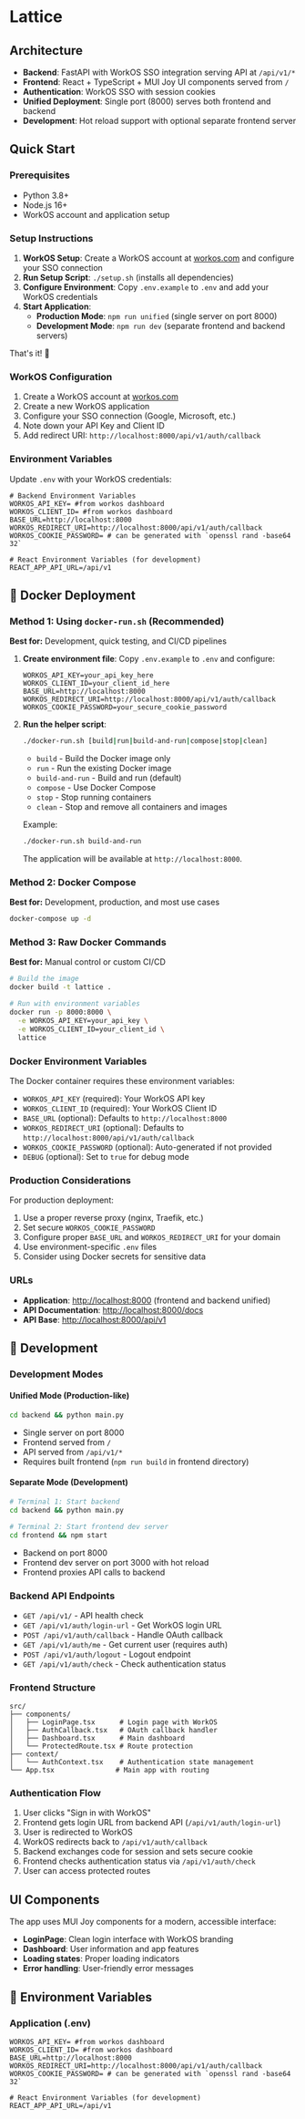 # Lattice

## Architecture

- **Backend**: FastAPI with WorkOS SSO integration serving API at `/api/v1/*`
- **Frontend**: React + TypeScript + MUI Joy UI components served from `/`
- **Authentication**: WorkOS SSO with session cookies
- **Unified Deployment**: Single port (8000) serves both frontend and backend
- **Development**: Hot reload support with optional separate frontend server

## Quick Start

### Prerequisites

- Python 3.8+
- Node.js 16+
- WorkOS account and application setup

### Setup Instructions

1. **WorkOS Setup**: Create a WorkOS account at [workos.com](https://workos.com) and configure your SSO connection
2. **Run Setup Script**: `./setup.sh` (installs all dependencies)
3. **Configure Environment**: Copy `.env.example` to `.env` and add your WorkOS credentials
4. **Start Application**: 
   - **Production Mode**: `npm run unified` (single server on port 8000)
   - **Development Mode**: `npm run dev` (separate frontend and backend servers)

That's it! 🎉

### WorkOS Configuration

1. Create a WorkOS account at [workos.com](https://workos.com)
2. Create a new WorkOS application
3. Configure your SSO connection (Google, Microsoft, etc.)
4. Note down your API Key and Client ID
5. Add redirect URI: `http://localhost:8000/api/v1/auth/callback`

### Environment Variables

Update `.env` with your WorkOS credentials:

```env
# Backend Environment Variables
WORKOS_API_KEY= #from workos dashboard
WORKOS_CLIENT_ID= #from workos dashboard
BASE_URL=http://localhost:8000
WORKOS_REDIRECT_URI=http://localhost:8000/api/v1/auth/callback
WORKOS_COOKIE_PASSWORD= # can be generated with `openssl rand -base64 32`

# React Environment Variables (for development)
REACT_APP_API_URL=/api/v1
```

## 🐳 Docker Deployment

### Method 1: Using `docker-run.sh` (Recommended)

**Best for:** Development, quick testing, and CI/CD pipelines

1. **Create environment file**: Copy `.env.example` to `.env` and configure:

   ```env
   WORKOS_API_KEY=your_api_key_here
   WORKOS_CLIENT_ID=your_client_id_here
   BASE_URL=http://localhost:8000
   WORKOS_REDIRECT_URI=http://localhost:8000/api/v1/auth/callback
   WORKOS_COOKIE_PASSWORD=your_secure_cookie_password
   ```

2. **Run the helper script**:

   ```bash
   ./docker-run.sh [build|run|build-and-run|compose|stop|clean]
   ```

   - `build`          - Build the Docker image only
   - `run`            - Run the existing Docker image
   - `build-and-run`  - Build and run (default)
   - `compose`        - Use Docker Compose
   - `stop`           - Stop running containers
   - `clean`          - Stop and remove all containers and images

   Example:

   ```bash
   ./docker-run.sh build-and-run
   ```

   The application will be available at `http://localhost:8000`.

### Method 2: Docker Compose

**Best for:** Development, production, and most use cases

```bash
docker-compose up -d
```

### Method 3: Raw Docker Commands

**Best for:** Manual control or custom CI/CD

```bash
# Build the image
docker build -t lattice .

# Run with environment variables
docker run -p 8000:8000 \
  -e WORKOS_API_KEY=your_api_key \
  -e WORKOS_CLIENT_ID=your_client_id \
  lattice
```

### Docker Environment Variables

The Docker container requires these environment variables:

- `WORKOS_API_KEY` (required): Your WorkOS API key
- `WORKOS_CLIENT_ID` (required): Your WorkOS Client ID  
- `BASE_URL` (optional): Defaults to `http://localhost:8000`
- `WORKOS_REDIRECT_URI` (optional): Defaults to `http://localhost:8000/api/v1/auth/callback`
- `WORKOS_COOKIE_PASSWORD` (optional): Auto-generated if not provided
- `DEBUG` (optional): Set to `true` for debug mode

### Production Considerations

For production deployment:

1. Use a proper reverse proxy (nginx, Traefik, etc.)
2. Set secure `WORKOS_COOKIE_PASSWORD`
3. Configure proper `BASE_URL` and `WORKOS_REDIRECT_URI` for your domain
4. Use environment-specific `.env` files
5. Consider using Docker secrets for sensitive data

### URLs

- **Application**: <http://localhost:8000> (frontend and backend unified)
- **API Documentation**: <http://localhost:8000/docs>
- **API Base**: <http://localhost:8000/api/v1>

## 🔧 Development

### Development Modes

#### Unified Mode (Production-like)
```bash
cd backend && python main.py
```
- Single server on port 8000
- Frontend served from `/`
- API served from `/api/v1/*`
- Requires built frontend (`npm run build` in frontend directory)

#### Separate Mode (Development)
```bash
# Terminal 1: Start backend
cd backend && python main.py

# Terminal 2: Start frontend dev server
cd frontend && npm start
```
- Backend on port 8000
- Frontend dev server on port 3000 with hot reload
- Frontend proxies API calls to backend

### Backend API Endpoints

- `GET /api/v1/` - API health check
- `GET /api/v1/auth/login-url` - Get WorkOS login URL
- `POST /api/v1/auth/callback` - Handle OAuth callback
- `GET /api/v1/auth/me` - Get current user (requires auth)
- `POST /api/v1/auth/logout` - Logout endpoint
- `GET /api/v1/auth/check` - Check authentication status

### Frontend Structure

```
src/
├── components/
│   ├── LoginPage.tsx      # Login page with WorkOS
│   ├── AuthCallback.tsx   # OAuth callback handler
│   ├── Dashboard.tsx      # Main dashboard
│   └── ProtectedRoute.tsx # Route protection
├── context/
│   └── AuthContext.tsx    # Authentication state management
└── App.tsx               # Main app with routing
```

### Authentication Flow

1. User clicks "Sign in with WorkOS"
2. Frontend gets login URL from backend API (`/api/v1/auth/login-url`)
3. User is redirected to WorkOS
4. WorkOS redirects back to `/api/v1/auth/callback`
5. Backend exchanges code for session and sets secure cookie
6. Frontend checks authentication status via `/api/v1/auth/check`
7. User can access protected routes

## UI Components

The app uses MUI Joy components for a modern, accessible interface:

- **LoginPage**: Clean login interface with WorkOS branding
- **Dashboard**: User information and app features
- **Loading states**: Proper loading indicators
- **Error handling**: User-friendly error messages

## 📝 Environment Variables

### Application (.env)

```env
WORKOS_API_KEY= #from workos dashboard
WORKOS_CLIENT_ID= #from workos dashboard
BASE_URL=http://localhost:8000
WORKOS_REDIRECT_URI=http://localhost:8000/api/v1/auth/callback
WORKOS_COOKIE_PASSWORD= # can be generated with `openssl rand -base64 32`

# React Environment Variables (for development)
REACT_APP_API_URL=/api/v1
```
